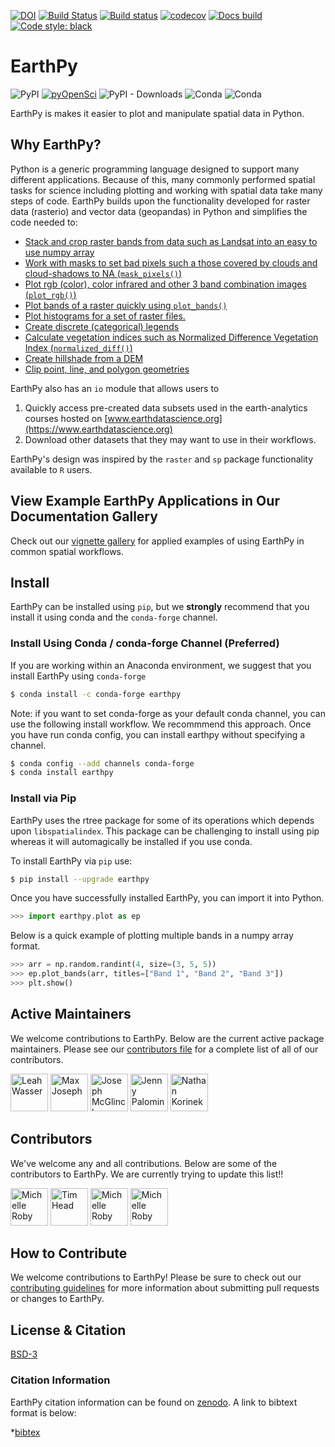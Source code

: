 [![DOI](https://zenodo.org/badge/122149160.svg)](https://zenodo.org/badge/latestdoi/122149160)
[![Build Status](https://travis-ci.org/earthlab/earthpy.svg?branch=master)](https://travis-ci.org/earthlab/earthpy)
[![Build status](https://ci.appveyor.com/api/projects/status/xgf5g4ms8qhgtp21?svg=true)](https://ci.appveyor.com/project/earthlab/earthpy)
[![codecov](https://codecov.io/gh/earthlab/earthpy/branch/master/graph/badge.svg)](https://codecov.io/gh/earthlab/earthpy)
[![Docs build](https://readthedocs.org/projects/earthpy/badge/?version=latest)](https://earthpy.readthedocs.io/en/latest/?badge=latest)
[![Code style: black](https://img.shields.io/badge/code%20style-black-000000.svg)](https://img.shields.io/badge/code%20style-black-000000.svg)

# EarthPy

![PyPI](https://img.shields.io/pypi/v/earthpy.svg?color=purple&style=plastic)
[![pyOpenSci](https://tinyurl.com/y22nb8up)](https://github.com/pyOpenSci/software-review/issues/12)
![PyPI - Downloads](https://img.shields.io/pypi/dm/earthpy.svg?color=purple&label=pypi%20downloads&style=plastic)
![Conda](https://img.shields.io/conda/v/conda-forge/earthpy.svg?color=purple&style=plastic)
![Conda](https://img.shields.io/conda/dn/conda-forge/earthpy.svg?color=purple&label=conda-forge%20downloads&style=plastic)

EarthPy is makes it easier to plot and manipulate spatial data in Python.

## Why EarthPy?

Python is a generic programming language designed to support many different applications. Because of this, many commonly
performed spatial tasks for science including plotting and working with spatial data take many steps of code. EarthPy
builds upon the functionality developed for raster data (rasterio) and vector data (geopandas) in Python and simplifies the
code needed to:

* [Stack and crop raster bands from data such as Landsat into an easy to use numpy array](https://earthpy.readthedocs.io/en/latest/gallery_vignettes/plot_raster_stack_crop.html)
* [Work with masks to set bad pixels such a those covered by clouds and cloud-shadows to NA (`mask_pixels()`)](https://earthpy.readthedocs.io/en/latest/gallery_vignettes/plot_stack_masks.html#sphx-glr-gallery-vignettes-plot-stack-masks-py)
* [Plot rgb (color), color infrared and other 3 band combination images (`plot_rgb()`)](https://earthpy.readthedocs.io/en/latest/gallery_vignettes/plot_rgb.html)
* [Plot bands of a raster quickly using `plot_bands()`](https://earthpy.readthedocs.io/en/latest/gallery_vignettes/plot_bands_functionality.html)
* [Plot histograms for a set of raster files.](https://earthpy.readthedocs.io/en/latest/gallery_vignettes/plot_hist_functionality.html)
* [Create discrete (categorical) legends](https://earthpy.readthedocs.io/en/latest/gallery_vignettes/plot_draw_legend_docs.html)
* [Calculate vegetation indices such as Normalized Difference Vegetation Index (`normalized_diff()`)](https://earthpy.readthedocs.io/en/latest/gallery_vignettes/plot_calculate_classify_ndvi.html)
* [Create hillshade from a DEM](https://earthpy.readthedocs.io/en/latest/gallery_vignettes/plot_dem_hillshade.html)
* [Clip point, line, and polygon geometries](https://earthpy.readthedocs.io/en/latest/gallery_vignettes/plot_clip.html)

EarthPy also has an `io` module that allows users to

1. Quickly access pre-created data subsets used in the earth-analytics courses hosted
on [www.earthdatascience.org](https://www.earthdatascience.org)
2. Download other datasets that they may want to use in their workflows.

EarthPy's design was inspired by the `raster` and `sp` package functionality available to `R` users.

## View Example EarthPy Applications in Our Documentation Gallery  

Check out our [vignette gallery](https://earthpy.readthedocs.io/en/latest/gallery_vignettes/index.html) for
applied examples of using EarthPy in common spatial workflows.

## Install

EarthPy can be installed using `pip`, but we **strongly** recommend that you install it using conda and the `conda-forge` channel.

### Install Using Conda / conda-forge Channel (Preferred)

If you are working within an Anaconda environment, we suggest that you install EarthPy using
`conda-forge`

```bash
$ conda install -c conda-forge earthpy
```

Note: if you want to set conda-forge as your default conda channel, you can use the following install workflow.
We recommmend this approach. Once you have run conda config, you can install earthpy without specifying a channel.

```bash
$ conda config --add channels conda-forge
$ conda install earthpy
```


### Install via Pip

EarthPy uses the rtree package for some of its operations which depends upon `libspatialindex`. This package can be
challenging to install using pip whereas it will automagically be installed if you use conda.

To install EarthPy via `pip` use:

```bash
$ pip install --upgrade earthpy
```

Once you have successfully installed EarthPy, you can import it into Python.

```python
>>> import earthpy.plot as ep
```

Below is a quick example of plotting multiple bands in a numpy array format.

```python
>>> arr = np.random.randint(4, size=(3, 5, 5))
>>> ep.plot_bands(arr, titles=["Band 1", "Band 2", "Band 3"])
>>> plt.show()
```

## Active Maintainers

We welcome contributions to EarthPy. Below are the current active package maintainers. Please see our
[contributors file](https://earthpy.readthedocs.io/en/latest/contributors.html) for a complete list of all
of our contributors.

<a title="Leah Wasser" href="https://www.github.com/lwasser"><img width="60" height="60" alt="Leah Wasser" class="pull-left" src="https://avatars.githubusercontent.com/u/7649194?size=120" /></a>
<a title="Max Joseph" href="https://www.github.com/mbjoseph"><img width="60" height="60" alt="Max Joseph" class="pull-left" src="https://avatars.githubusercontent.com/u/2664564?size=120" /></a>
<a title="Joseph McGlinchy" href="https://www.github.com/joemcglinchy"><img width="60" height="60" alt="Joseph McGlinchy" class="pull-left" src="https://avatars.githubusercontent.com/u/4762214?size=120" /></a>
<a title="Jenny Palomino" href="https://www.github.com/jlpalomino"><img width="60" height="60" alt="Jenny Palomino" class="pull-left" src="https://avatars.githubusercontent.com/u/4017492?size=120" /></a>
<a title="Nathan Korinek" href="https://www.github.com/nkorinek"><img width="60" height="60" alt="Nathan Korinek" class="pull-left" src="https://avatars.githubusercontent.com/u/38253680?size=120" /></a>


## Contributors

We've welcome any and all contributions. Below are some of the
contributors to EarthPy. We are currently trying to update this list!!

<a title="Sean Gillies" href="https://www.github.com/sgillies"><img width="60" height="60" alt="Michelle Roby" class="pull-left" src="https://avatars.githubusercontent.com/u/33697?size=120" /></a>
<a title="Tim Head" href="https://www.github.com/betatim"><img width="60" height="60" alt="Tim Head" class="pull-left" src="https://avatars.githubusercontent.com/u/1448859?size=120" /></a>
<a title="Chris Holdgraf" href="https://www.github.com/choldgraf"><img width="60" height="60" alt="Michelle Roby" class="pull-left" src="https://avatars.githubusercontent.com/u/1839645?size=120" /></a>
<a title="Michelle Roby" href="https://www.github.com/mirob9363"><img width="60" height="60" alt="Michelle Roby" class="pull-left" src="https://avatars.githubusercontent.com/u/42818395?size=120" /></a>

## How to Contribute

We welcome contributions to EarthPy! Please be sure to check out our
[contributing guidelines](https://earthpy.readthedocs.io/en/latest/contributing.html)
for more information about submitting pull requests or changes to EarthPy.

## License & Citation

[BSD-3](https://github.com/earthlab/earthpy/blob/master/LICENSE)

### Citation Information
EarthPy citation information can be found on [zenodo](https://zenodo.org/record/2573233/export/hx). A link to bibtext format is below:

*[bibtex](https://zenodo.org/record/2573233/export/hx)
